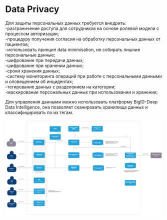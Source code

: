# Data Privacy  

Для защиты персональных данных требуется внедрить:  
-разграничение доступа для сотрудников на основе ролевой модели с процессом авторизации;    
-процедуру получения согласия на обработку персональных данных от пациентов;    
-использовать принцип data minimisation, не собирать лишние персональные данные;    
-шифрование при передачи данных;        
-шифрование при хранении данных;        
-сроки хранения данных;         
-систему мониторинга операций при работе с персональными данными и оповещением об инцидентах;       
-тегирование данных с разделением на категории;     
-маскирование персональных данных при использовании и хранении;   

Для управления данными можно использовать платформу BigID-Deep Data Intelligence, она позволяет сканировать хранилища данных и классифицировать по их тегам.        

![data_privacy.png](data_privacy.png)